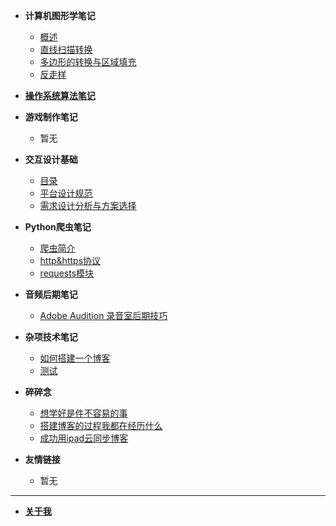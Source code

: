 - **计算机图形学笔记**
  - [概述](/zh-cn/graphics/1.README.md)
  - [直线扫描转换](/zh-cn/graphics/2.直线扫描转换.md)
  - [多边形的转换与区域填充](/zh-cn/graphics/3.多边形的扫描转换与区域填充.md)
  - [反走样](/zh-cn/graphics/4.反走样.md)

- [**操作系统算法笔记**](/zh-cn/operatingSystem.md)

- **游戏制作笔记**
  - 暂无

- **交互设计基础**
  - [目录](/zh-cn/interactionDesign/0.README.md)
  - [平台设计规范](/zh-cn/interactionDesign/1.平台设计规范.md)
  - [需求设计分析与方案选择](/zh-cn/interactionDesign/2.需求设计分析与方案选择.md)

- **Python爬虫笔记**
  - [爬虫简介](/zh-cn/pythonBot/1.README.md) 
  - [http&https协议](/zh-cn/pythonBot/2.http&https协议.md)
  - [requests模块](/zh-cn/pythonBot/3.request.md)

- **音频后期笔记**
  - [Adobe Audition 录音室后期技巧](/zh-cn/media/audition.md)

- **杂项技术笔记**
  - [如何搭建一个博客](/zh-cn/tech/如何搭建一个博客.md)
  - [测试](/zh-cn/tech/test.md)

- **碎碎念**
  - [想学好是件不容易的事](/zh-cn/chat/想学好是件不容易的事.md) 
  - [搭建博客的过程我都在经历什么](/zh-cn/chat/搭建博客的过程我都在经历什么.md)
  - [成功用ipad云同步博客](/zh-cn/chat/ipad云同步测试.md)

- **友情链接**
  - 暂无

------

- [**关于我**](/about.md)